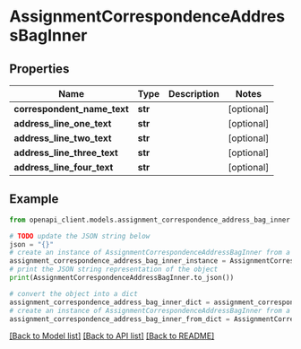 # AssignmentCorrespondenceAddressBagInner


## Properties

Name | Type | Description | Notes
------------ | ------------- | ------------- | -------------
**correspondent_name_text** | **str** |  | [optional] 
**address_line_one_text** | **str** |  | [optional] 
**address_line_two_text** | **str** |  | [optional] 
**address_line_three_text** | **str** |  | [optional] 
**address_line_four_text** | **str** |  | [optional] 

## Example

```python
from openapi_client.models.assignment_correspondence_address_bag_inner import AssignmentCorrespondenceAddressBagInner

# TODO update the JSON string below
json = "{}"
# create an instance of AssignmentCorrespondenceAddressBagInner from a JSON string
assignment_correspondence_address_bag_inner_instance = AssignmentCorrespondenceAddressBagInner.from_json(json)
# print the JSON string representation of the object
print(AssignmentCorrespondenceAddressBagInner.to_json())

# convert the object into a dict
assignment_correspondence_address_bag_inner_dict = assignment_correspondence_address_bag_inner_instance.to_dict()
# create an instance of AssignmentCorrespondenceAddressBagInner from a dict
assignment_correspondence_address_bag_inner_from_dict = AssignmentCorrespondenceAddressBagInner.from_dict(assignment_correspondence_address_bag_inner_dict)
```
[[Back to Model list]](../README.md#documentation-for-models) [[Back to API list]](../README.md#documentation-for-api-endpoints) [[Back to README]](../README.md)


